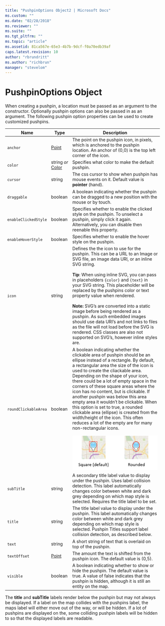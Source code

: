 ```yaml
---
title: "PushpinOptions Object2 | Microsoft Docs"
ms.custom: ""
ms.date: "02/28/2018"
ms.reviewer: ""
ms.suite: ""
ms.tgt_pltfrm: ""
ms.topic: "article"
ms.assetid: 81ca567e-65e3-4b7b-9dcf-f0a70edb39af
caps.latest.revision: 10
author: "rbrundritt"
ms.author: "richbrun"
manager: "stevelom"
---
```

# PushpinOptions Object
When creating a pushpin, a location must be passed as an argument to the constructor. Optionally pushpin options can also be passed in as an argument. The following pushpin option properties can be used to create customized pushpins.

| Name                 | Type     | Description     |
|----------------------|----------|-----------------|
| `anchor`             | [Point](../v8-web-control/point-class.md) | The point on the pushpin icon, in pixels, which is anchored to the pushpin location. An anchor of (0,0) is the top left corner of the icon.    |
| `color`              | string _or_ [Color](../v8-web-control/color-class.md) | Specifies what color to make the default pushpin.     |
| `cursor`             | string       | The css cursor to show when pushpin has mouse events on it. Default value is **pointer** (hand). |
| `draggable`          | boolean      | A boolean indicating whether the pushpin can be dragged to a new position with the mouse or by touch.|
| `enableClickedStyle` | boolean      | Specifies whether to enable the clicked style on the pushpin. To unselect a pushpin, simply click it again. Alternatively, you can disable then reenable this property.  |
| `enableHoverStyle`   | boolean      | Specifies whether to enable the hover style on the pushpin.                                                                                   |
| `icon`               | string       | Defines the the icon to use for the pushpin. This can be a URL to an Image or SVG file, an image data URI, or an inline SVG string.<br/><br/>**Tip**: When using inline SVG, you can pass in placeholders `{color}` and `{text}` in your SVG string. This placeholder will be replaced by the pushpins color or text property value when rendered.<br/><br/>**Note:** SVG’s are converted into a static image before being rendered as a pushpin. As such embedded images should use data URI’s and not links to files as the file will not load before the SVG is rendered. CSS classes are also not supported on SVG’s, however inline styles are.                  |                             
| `roundClickableArea` | boolean      | A boolean indicating whether the clickable area of pushpin should be an ellipse instead of a rectangle. By default, a rectangular area the size of the icon is used to create the cliackable area. Depending on the shape of your icon, there could be a lot of empty space in the corners of these square areas where the icon has no content, but is clickable. If another pushpin was below this area empty area it wouldn’t be clickable. When this option is set to true, a rounded clickable area (ellipse) is created from the width/height of the icon. This often reduces a lot of the empty are for many non-rectangular icons. <br/><br/> ![BMV8_ClickableArea](../v8-web-control/media/bmv8-clickablearea.png)|
| `subTitle`           | string       | A secondary title label value to display under the pushpin. Uses label collision detection. This label automatically changes color between white and dark grey depending on which map style is selected. Requires the title label to be set. |
| `title`              | string       | The title label value to display under the pushpin. This label automatically changes color between white and dark grey depending on which map style is selected. Pushpin Titles support label collision detection, as described below.       |
| `text`               | string       | A short string of text that is overlaid on top of the pushpin.  |
| `textOffset`         | [Point](../v8-web-control/point-class.md)         | The amount the text is shifted from the pushpin icon. The default value is (0,5).  |
| `visible`            | boolean      | A boolean indicating whether to show or hide the pushpin. The default value is true. A value of false indicates that the pushpin is hidden, although it is still an entity on the map.                                                       |

The **title** and **subTitle** labels render below the pushpin but may not always be displayed. If a label on the map collides with the pushpins label, the maps label will either move out of the way, or will be hidden. If a lot of pushpins are displayed on the, some colliding pushpin labels will be hidden to so that the displayed labels are readable.
